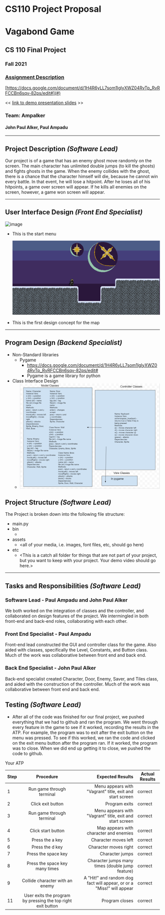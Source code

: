 # CS110 Project Proposal
# Vagabond Game
## CS 110 Final Project
### Fall 2021
### [Assignment Description](https://docs.google.com/document/d/1H4R6yLL7som1lglyXWZ04RvTp_RvRFCCBn6sqv-82ps/edit#)

[https://docs.google.com/document/d/1H4R6yLL7som1lglyXWZ04RvTp_RvRFCCBn6sqv-82ps/edit#](#)

<< [link to demo presentation slides](#) >>

### Team: Ampalker
#### John Paul Alker, Paul Ampadu

***

## Project Description *(Software Lead)*
Our project is of a game that has an enemy ghost move randomly on the screen. The main character has unlimited double jumps (to kill the ghosts) and fights ghosts in the game. When the enemy collides with the ghost, there is a chance that the character himself will die, because he cannot win every battle. In that event, he will lose a hitpoint. After he loses all of his hitpoints, a game over screen will appear. If he kills all enemies on the screen, however, a game won screen will appear.

***    

## User Interface Design *(Front End Specialist)*

![image](https://user-images.githubusercontent.com/89813338/140586605-9adc09ef-7bd7-4390-bd09-4385bbdeb792.png)

* This is the start menu
   
   
   ![image](assets/vagrant-level-demo.png)

* This is the first design concept for the map

***        

## Program Design *(Backend Specialist)*
* Non-Standard libraries
    * Pygame 
        * https://docs.google.com/document/d/1H4R6yLL7som1lglyXWZ04RvTp_RvRFCCBn6sqv-82ps/edit#
        * Pygame is a game library for python
* Class Interface Design
    * ![class diagram](assets/milestone3.png)

## Project Structure *(Software Lead)*

The Project is broken down into the following file structure:
* main.py
* bin
    * <all of your python files should go here>
* assets
    * <all of your media, i.e. images, font files, etc, should go here)
* etc
    * <This is a catch all folder for things that are not part of your project, but you want to keep with your project. Your demo video should go here.>

***

## Tasks and Responsibilities *(Software Lead)*

### Software Lead - Paul Ampadu and John Paul Alker

We both worked on the integration of classes and the controller, and collaborated on design features of the project. We intermingled in both front-end and back-end roles, collaborating with each other.

### Front End Specialist - Paul Ampadu

Front-end lead constructed the GUI and controller class for the game. Also aided with classes, specifically the Level, Constants, and Button class. Much of the work was collaborative between front end and back end. 

### Back End Specialist - John Paul Alker

Back-end specialist created Character, Door, Enemy, Saver, and Tiles class, and aided with the construction of the controller. Much of the work was collaborative between front end and back end. 

## Testing *(Software Lead)*
* After all of the code was finished for our final project, we pushed everything that we had to github and ran the program. We went through every feature in the game to see if it worked, recording the results in the ATP. For example, the program was to exit after the exit button on the menu was pressed. To see if this worked, we ran the code and clicked on the exit menu button after the program ran. If it worked, the program was to close. When we did end up getting it to close, we pushed the code to github. 

 Your ATP

| Step                  | Procedure     | Expected Results  | Actual Results |
| ----------------------|:-------------:| -----------------:| -------------- |
|  1  | Run game through terminal  | Menu appears with "Vagrant" title, exit and start screen  |     correct     |
|  2  | Click exit button  | Program exits |         correct        |
|  3  | Run game through terminal  | Menu appears with "Vagrant" title, exit and start screen  |     correct     |
|  4  | Click start button  | Map appears with character and enemies|         correct        |
|  5  | Press the a key  | Character moves left |         correct        |
|  6  | Press the d key  | Character moves right |        correct         |
|  7  | Press the space key  | Character jumps |         correct        |
|  8  | Press the space key many times | Character jumps many times (double jump feature) |        correct         |
|  9  | Collide character with an enemy | A "Hit!" and random dog fact will appear, or or a "Miss!" will appear |        correct         |
|  11  | User exits the program by pressing the top right exit button | Program closes |        correct         |
